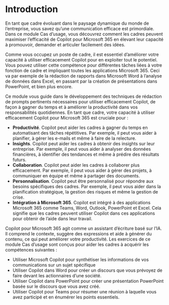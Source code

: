 # Introduction
En tant que cadre évoluant dans le paysage dynamique du monde de l’entreprise, vous savez qu’une communication efficace est primordiale. Dans ce module Cas d’usage, vous découvrez comment les cadres peuvent maximiser l’efficacité de Copilot pour Microsoft 365 en élevant leur capacité à promouvoir, demander et articuler facilement des idées.<br>

Comme vous occupez un poste de cadre, il est essentiel d’améliorer votre capacité à utiliser efficacement Copilot pour en exploiter tout le potentiel. Vous pouvez utiliser cette compétence pour différentes tâches liées à votre fonction de cadre et impliquant toutes les applications Microsoft 365. Ceci va par exemple de la rédaction de rapports dans Microsoft Word à l’analyse de données dans Excel, en passant par la création de présentations dans PowerPoint, et bien plus encore.<br>

Ce module vous guide dans le développement des techniques de rédaction de prompts pertinents nécessaires pour utiliser efficacement Copilot, de façon à gagner du temps et à améliorer la productivité dans vos responsabilités quotidiennes. En tant que cadre, votre capacité à utiliser efficacement Copilot pour Microsoft 365 est cruciale pour :

 -  **Productivité**. Copilot peut aider les cadres à gagner du temps en automatisant des tâches répétitives. Par exemple, il peut vous aider à planifier, à gérer les e-mails et même à faire de la relecture.<br>
 -  **Insights**. Copilot peut aider les cadres à obtenir des insights sur leur entreprise. Par exemple, il peut vous aider à analyser des données financières, à identifier des tendances et même à prédire des résultats futurs.<br>
 -  **Collaboration**. Copilot peut aider les cadres à collaborer plus efficacement. Par exemple, il peut vous aider à gérer des projets, à communiquer en équipe et même à partager des documents.<br>
 -  **Personnalisation**. Copilot peut être personnalisé pour répondre aux besoins spécifiques des cadres. Par exemple, il peut vous aider dans la planification stratégique, la gestion des risques et même la gestion de crise.<br>
 -  **Intégration à Microsoft 365**. Copilot est intégré à des applications Microsoft 365 comme Teams, Word, Outlook, PowerPoint et Excel. Cela signifie que les cadres peuvent utiliser Copilot dans ces applications pour obtenir de l’aide dans leur travail.<br>

Copilot pour Microsoft 365 agit comme un assistant d’écriture basé sur l’IA. Il comprend le contexte, suggère des expressions et aide à générer du contenu, ce qui peut améliorer votre productivité. Les exercices de ce module Cas d’usage sont conçus pour aider les cadres à acquérir les compétences suivantes :<br>

 -  Utiliser Microsoft Copilot pour synthétiser les informations de vos communications sur un sujet spécifique
 -  Utiliser Copilot dans Word pour créer un discours que vous prévoyez de faire devant les actionnaires d’une société.<br>
 -  Utiliser Copilot dans PowerPoint pour créer une présentation PowerPoint basée sur le discours que vous avez créé.
 -  Utiliser Copilot pour Teams pour résumer une réunion à laquelle vous avez participé et en énumérer les points essentiels.
